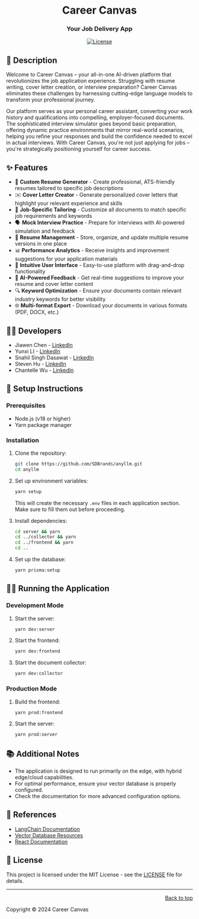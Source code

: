 <a name="readme-top"></a>

<div align='center'>
  
# Career Canvas

### Your Job Delivery App

</div>

<p align="center">
  <a href="https://github.com/javienc/careercanvas" target="_blank">
      <img src="https://img.shields.io/badge/license-MIT-blue.svg?style=flat" alt="License">
  </a>
</p>

## 📖 Description

Welcome to Career Canvas – your all-in-one AI-driven platform that revolutionizes the job application experience. Struggling with resume writing, cover letter creation, or interview preparation? Career Canvas eliminates these challenges by harnessing cutting-edge language models to transform your professional journey.

Our platform serves as your personal career assistant, converting your work history and qualifications into compelling, employer-focused documents. The sophisticated interview simulator goes beyond basic preparation, offering dynamic practice environments that mirror real-world scenarios, helping you refine your responses and build the confidence needed to excel in actual interviews. With Career Canvas, you're not just applying for jobs – you're strategically positioning yourself for career success.

## ✨ Features

- 📝 **Custom Resume Generator** - Create professional, ATS-friendly resumes tailored to specific job descriptions
- ✉️ **Cover Letter Creator** - Generate personalized cover letters that highlight your relevant experience and skills
- 🎯 **Job-Specific Tailoring** - Customize all documents to match specific job requirements and keywords
- 🗣️ **Mock Interview Practice** - Prepare for interviews with AI-powered simulation and feedback
- 💼 **Resume Management** - Store, organize, and update multiple resume versions in one place
- 📊 **Performance Analytics** - Receive insights and improvement suggestions for your application materials
- 🔄 **Intuitive User Interface** - Easy-to-use platform with drag-and-drop functionality
- 🤖 **AI-Powered Feedback** - Get real-time suggestions to improve your resume and cover letter content
- 🔍 **Keyword Optimization** - Ensure your documents contain relevant industry keywords for better visibility
- 🌐 **Multi-format Export** - Download your documents in various formats (PDF, DOCX, etc.)

## 👨‍💻 Developers

- Jiawen Chen - [LinkedIn](https://www.linkedin.com/in/tjc321/)
- Yunxi LI - [LinkedIn](https://www.linkedin.com/in/jade-yunxili/)
- Snahil Singh Dasawat - [LinkedIn](https://www.linkedin.com/in/snahildasawat/)
- Steven Hu - [LinkedIn](https://www.linkedin.com/in/stevenwdhu/)
- Chantelle Wu - [LinkedIn](https://www.linkedin.com/in/chantelle-wu/)

## 🚀 Setup Instructions

### Prerequisites

- Node.js (v18 or higher)
- Yarn package manager

### Installation

1. Clone the repository:
   ```bash
   git clone https://github.com/SDBrands/anyllm.git
   cd anyllm
   ```

2. Set up environment variables:
   ```bash
   yarn setup
   ```
   This will create the necessary `.env` files in each application section. Make sure to fill them out before proceeding.

3. Install dependencies:
   ```bash
   cd server && yarn
   cd ../collector && yarn
   cd ../frontend && yarn
   cd ..
   ```

4. Set up the database:
   ```bash
   yarn prisma:setup
   ```

## 🏃‍♂️ Running the Application

### Development Mode

1. Start the server:
   ```bash
   yarn dev:server
   ```

2. Start the frontend:
   ```bash
   yarn dev:frontend
   ```

3. Start the document collector:
   ```bash
   yarn dev:collector
   ```

### Production Mode

1. Build the frontend:
   ```bash
   yarn prod:frontend
   ```

2. Start the server:
   ```bash
   yarn prod:server
   ```


## 📚 Additional Notes

- The application is designed to run primarily on the edge, with hybrid edge/cloud capabilities.
- For optimal performance, ensure your vector database is properly configured.
- Check the documentation for more advanced configuration options.

## 🔗 References

- [LangChain Documentation](https://js.langchain.com/docs/)
- [Vector Database Resources](https://github.com/lancedb/lancedb)
- [React Documentation](https://reactjs.org/docs/getting-started.html)

## 📄 License

This project is licensed under the MIT License - see the [LICENSE](LICENSE) file for details.

---

<div align="right">
  <a href="#readme-top">Back to top</a>
</div>

Copyright © 2024 Career Canvas
